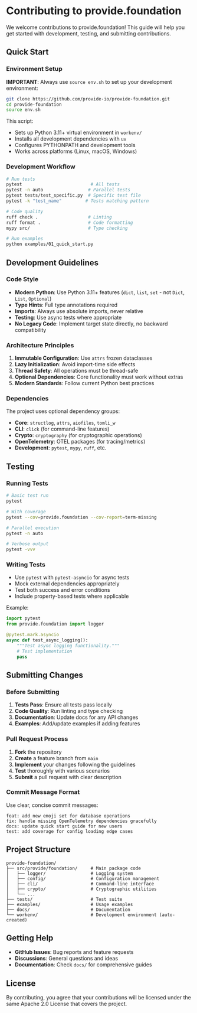 # Contributing to provide.foundation

We welcome contributions to provide.foundation! This guide will help you get started with development, testing, and submitting contributions.

## Quick Start

### Environment Setup

**IMPORTANT**: Always use `source env.sh` to set up your development environment:

```bash
git clone https://github.com/provide-io/provide-foundation.git
cd provide-foundation
source env.sh
```

This script:
- Sets up Python 3.11+ virtual environment in `workenv/` 
- Installs all development dependencies with `uv`
- Configures PYTHONPATH and development tools
- Works across platforms (Linux, macOS, Windows)

### Development Workflow

```bash
# Run tests
pytest                          # All tests
pytest -n auto                 # Parallel tests
pytest tests/test_specific.py  # Specific test file
pytest -k "test_name"         # Tests matching pattern

# Code quality
ruff check .                   # Linting
ruff format .                  # Code formatting
mypy src/                      # Type checking

# Run examples
python examples/01_quick_start.py
```

## Development Guidelines

### Code Style

- **Modern Python**: Use Python 3.11+ features (`dict`, `list`, `set` - not `Dict`, `List`, `Optional`)
- **Type Hints**: Full type annotations required
- **Imports**: Always use absolute imports, never relative
- **Testing**: Use async tests where appropriate
- **No Legacy Code**: Implement target state directly, no backward compatibility

### Architecture Principles

1. **Immutable Configuration**: Use `attrs` frozen dataclasses
2. **Lazy Initialization**: Avoid import-time side effects
3. **Thread Safety**: All operations must be thread-safe
4. **Optional Dependencies**: Core functionality must work without extras
5. **Modern Standards**: Follow current Python best practices

### Dependencies

The project uses optional dependency groups:

- **Core**: `structlog`, `attrs`, `aiofiles`, `tomli_w`
- **CLI**: `click` (for command-line features)
- **Crypto**: `cryptography` (for cryptographic operations)
- **OpenTelemetry**: OTEL packages (for tracing/metrics)
- **Development**: `pytest`, `mypy`, `ruff`, etc.

## Testing

### Running Tests

```bash
# Basic test run
pytest

# With coverage
pytest --cov=provide.foundation --cov-report=term-missing

# Parallel execution
pytest -n auto

# Verbose output
pytest -vvv
```

### Writing Tests

- Use `pytest` with `pytest-asyncio` for async tests
- Mock external dependencies appropriately
- Test both success and error conditions
- Include property-based tests where applicable

Example:
```python
import pytest
from provide.foundation import logger

@pytest.mark.asyncio
async def test_async_logging():
    """Test async logging functionality."""
    # Test implementation
    pass
```

## Submitting Changes

### Before Submitting

1. **Tests Pass**: Ensure all tests pass locally
2. **Code Quality**: Run linting and type checking
3. **Documentation**: Update docs for any API changes
4. **Examples**: Add/update examples if adding features

### Pull Request Process

1. **Fork** the repository
2. **Create** a feature branch from `main`
3. **Implement** your changes following the guidelines
4. **Test** thoroughly with various scenarios
5. **Submit** a pull request with clear description

### Commit Message Format

Use clear, concise commit messages:
```
feat: add new emoji set for database operations
fix: handle missing OpenTelemetry dependencies gracefully
docs: update quick start guide for new users
test: add coverage for config loading edge cases
```

## Project Structure

```
provide-foundation/
├── src/provide/foundation/     # Main package code
│   ├── logger/                 # Logging system
│   ├── config/                 # Configuration management
│   ├── cli/                    # Command-line interface
│   ├── crypto/                 # Cryptographic utilities
│   └── ...
├── tests/                      # Test suite
├── examples/                   # Usage examples
├── docs/                       # Documentation
└── workenv/                    # Development environment (auto-created)
```

## Getting Help

- **GitHub Issues**: Bug reports and feature requests
- **Discussions**: General questions and ideas
- **Documentation**: Check `docs/` for comprehensive guides

## License

By contributing, you agree that your contributions will be licensed under the same Apache 2.0 License that covers the project.